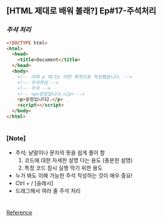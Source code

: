 ## [HTML 제대로 배워 볼래?] Ep#17-주석처리

### _주석 처리_

```html
<!DOCTYPE html>
<html>
  <head>
    <title>Document</title>
  </head>
  <body>
    <!-- 아래 p 태그는 어떤 목적으로 작성했습니다. -->
    <!-- 주석작성 -->
    <!-- 주석 -->
    <!-- <p>문장입니다.</p> -->
    <p>문장입니다2.</p>
    <script></script>
  </body>
</html>
```

#

### [Note]

- 주석; 낱말이나 문자의 뜻을 쉽게 풀이 함
  1. 코드에 대한 자세한 설명 다는 용도 (충분한 설명)
  2. 특정 코드 잠시 실행 막기 위한 용도
- 누가 봐도 이해 가능한 주석 작성하는 것이 매우 중요!
- Ctrl + / [슬래시]
- 드래그해서 여러 줄 주석 처리

#

[Reference](https://www.youtube.com/watch?v=BS7as3Fvvbk)

